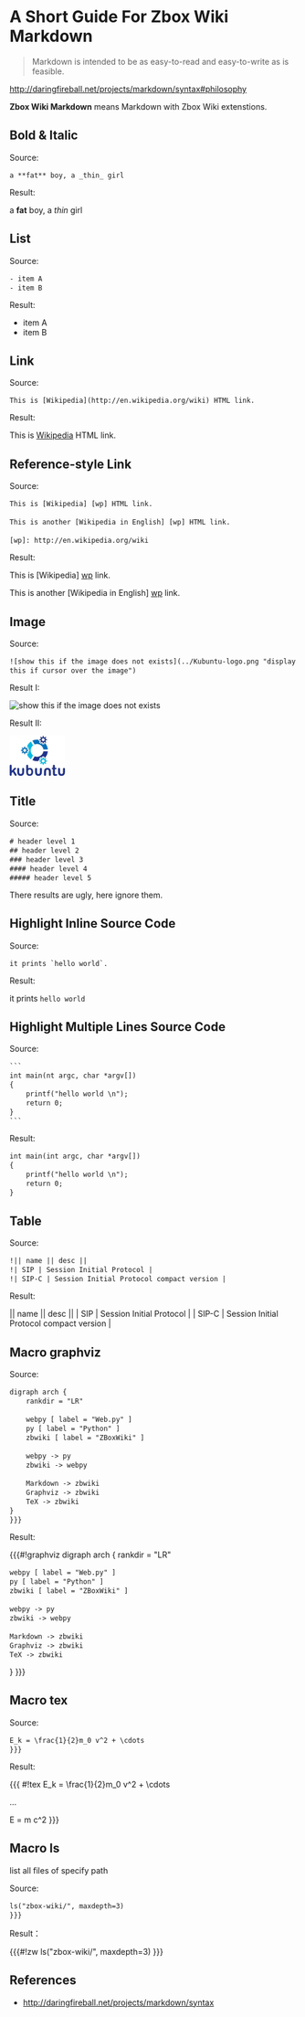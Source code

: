 # A Short Guide For Zbox Wiki Markdown

> Markdown is intended to be as easy-to-read and easy-to-write as is feasible.

http://daringfireball.net/projects/markdown/syntax#philosophy


**Zbox Wiki Markdown** means Markdown with Zbox Wiki extenstions.


## Bold & Italic

Source:

    a **fat** boy, a _thin_ girl


Result:

a **fat** boy, a _thin_ girl


## List

Source:

```
- item A
- item B
```

Result:

- item A
- item B


## Link

Source:

```
This is [Wikipedia](http://en.wikipedia.org/wiki) HTML link.
```


Result:

This is [Wikipedia](http://en.wikipedia.org/wiki) HTML link.


## Reference-style Link

Source:

```
This is [Wikipedia] [wp] HTML link.

This is another [Wikipedia in English] [wp] HTML link.

[wp]: http://en.wikipedia.org/wiki
```


Result:

This is [Wikipedia] [wp] link.

This is another [Wikipedia in English] [wp] link.

[wp]: http://en.wikipedia.org/wiki


## Image

Source:

```
![show this if the image does not exists](../Kubuntu-logo.png "display this if cursor over the image")
```


Result I:

![show this if the image does not exists](../Kubuntu-logo-not-exists.png "display this if cursor over the image")


Result II:

![show this if the image does not exists](../Kubuntu-logo.png "display this if cursor over the image")


## Title

Source:

```
# header level 1
## header level 2
### header level 3
#### header level 4
##### header level 5
```

There results are ugly, here ignore them.


## Highlight Inline Source Code

Source:

```
it prints `hello world`.
```


Result:

it prints `hello world`


## Highlight Multiple Lines Source Code

Source:

    ```
    int main(nt argc, char *argv[])
    {
        printf("hello world \n");
        return 0;
    }
    ```

      
Result:

```
int main(int argc, char *argv[])
{
    printf("hello world \n");
    return 0;
}
```


## Table

Source:

```
!|| name || desc ||
!| SIP | Session Initial Protocol |
!| SIP-C | Session Initial Protocol compact version |
```

Result:

|| name || desc ||
| SIP | Session Initial Protocol |
| SIP-C | Session Initial Protocol compact version |


## Macro graphviz

Source:

```{{{#!graphviz
digraph arch {
    rankdir = "LR"

    webpy [ label = "Web.py" ]
    py [ label = "Python" ]
    zbwiki [ label = "ZBoxWiki" ]

    webpy -> py
    zbwiki -> webpy
    
    Markdown -> zbwiki
    Graphviz -> zbwiki
    TeX -> zbwiki
}
}}}
```


Result:

{{{#!graphviz
digraph arch {
    rankdir = "LR"

    webpy [ label = "Web.py" ]
    py [ label = "Python" ]
    zbwiki [ label = "ZBoxWiki" ]

    webpy -> py
    zbwiki -> webpy
    
    Markdown -> zbwiki
    Graphviz -> zbwiki
    TeX -> zbwiki
}
}}}


## Macro tex

Source:

```{{{#!tex
E_k = \frac{1}{2}m_0 v^2 + \cdots
}}}
```


Result:

{{{
#!tex
E_k = \frac{1}{2}m_0 v^2 + \cdots

...

E = m c^2
}}}


## Macro ls

list all files of specify path


Source:

```{{{#!zw
ls("zbox-wiki/", maxdepth=3)
}}}
```

Result：

{{{#!zw
ls("zbox-wiki/", maxdepth=3)
}}}


## References

 - http://daringfireball.net/projects/markdown/syntax



